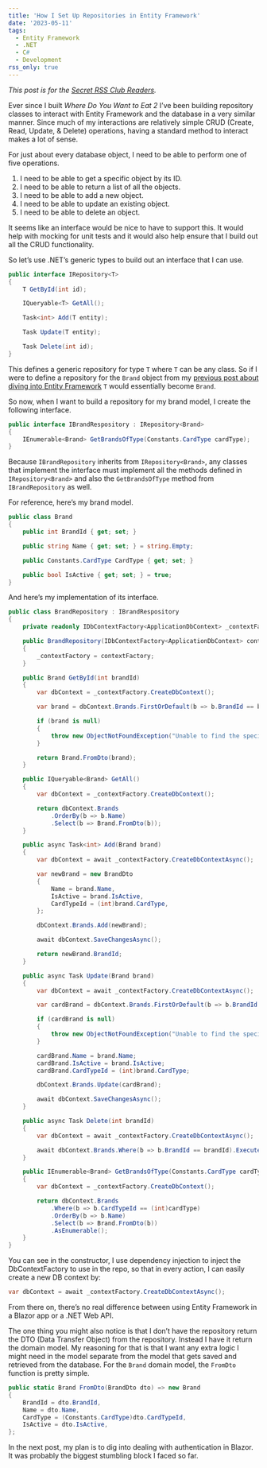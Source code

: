 ```yaml
---
title: 'How I Set Up Repositories in Entity Framework'
date: '2023-05-11'
tags:
  - Entity Framework
  - .NET
  - C#
  - Development
rss_only: true
---
```


*This post is for the [Secret RSS Club Readers](https://kpwags.com/posts/2022/08/15/welcome-to-the-rss-club).*
<!-- excerpt -->

Ever since I built _Where Do You Want to Eat 2_ I’ve been building repository classes to interact with Entity Framework and the database in a very similar manner. Since much of my interactions are relatively simple CRUD (Create, Read, Update, & Delete) operations, having a standard method to interact makes a lot of sense.

For just about every database object, I need to be able to perform one of five operations.

1. I need to be able to get a specific object by its ID.
2. I need to be able to return a list of all the objects.
3. I need to be able to add a new object.
4. I need to be able to update an existing object.
5. I need to be able to delete an object.

It seems like an interface would be nice to have to support this. It would help with mocking for unit tests and it would also help ensure that I build out all the CRUD functionality.

So let’s use .NET’s generic types to build out an interface that I can use.

```cs IRepository.cs
public interface IRepository<T>
{
    T GetById(int id);

    IQueryable<T> GetAll();

    Task<int> Add(T entity);

    Task Update(T entity);

    Task Delete(int id);
}
```

This defines a generic repository for type `T` where `T` can be any class. So if I were to define a repository for the `Brand` object from my [previous post about diving into Entity Framework](https://kpwags.com/posts/2023/04/04/digging-into-blazor-entity-framework) `T` would essentially become `Brand`.

So now, when I want to build a repository for my brand model, I create the following interface.

```cs IBrandRepository.cs
public interface IBrandRespository : IRepository<Brand>
{
    IEnumerable<Brand> GetBrandsOfType(Constants.CardType cardType);
}
```

Because `IBrandRepository` inherits from `IRepository<Brand>`, any classes that implement the interface must implement all the methods defined in `IRepository<Brand>` and also the `GetBrandsOfType` method from `IBrandRepository` as well.

For reference, here’s my brand model.

```cs Brand.cs
public class Brand
{
    public int BrandId { get; set; }

    public string Name { get; set; } = string.Empty;

    public Constants.CardType CardType { get; set; }

    public bool IsActive { get; set; } = true;
}
```

And here’s my implementation of its interface.

```cs BrandRepository.cs
public class BrandRepository : IBrandRespository
{
    private readonly IDbContextFactory<ApplicationDbContext> _contextFactory;

    public BrandRepository(IDbContextFactory<ApplicationDbContext> contextFactory)
    {
        _contextFactory = contextFactory;
    }

    public Brand GetById(int brandId)
    {
        var dbContext = _contextFactory.CreateDbContext();

        var brand = dbContext.Brands.FirstOrDefault(b => b.BrandId == brandId);

        if (brand is null)
        {
            throw new ObjectNotFoundException("Unable to find the specified brand");
        }

        return Brand.FromDto(brand);
    }

    public IQueryable<Brand> GetAll()
    {
        var dbContext = _contextFactory.CreateDbContext();

        return dbContext.Brands
            .OrderBy(b => b.Name)
            .Select(b => Brand.FromDto(b));
    }

    public async Task<int> Add(Brand brand)
    {
        var dbContext = await _contextFactory.CreateDbContextAsync();

        var newBrand = new BrandDto
        {
            Name = brand.Name,
            IsActive = brand.IsActive,
            CardTypeId = (int)brand.CardType,
        };

        dbContext.Brands.Add(newBrand);

        await dbContext.SaveChangesAsync();

        return newBrand.BrandId;
    }

    public async Task Update(Brand brand)
    {
        var dbContext = await _contextFactory.CreateDbContextAsync();

        var cardBrand = dbContext.Brands.FirstOrDefault(b => b.BrandId == brand.BrandId);

        if (cardBrand is null)
        {
            throw new ObjectNotFoundException("Unable to find the specified brand");
        }

        cardBrand.Name = brand.Name;
        cardBrand.IsActive = brand.IsActive;
        cardBrand.CardTypeId = (int)brand.CardType;

        dbContext.Brands.Update(cardBrand);

        await dbContext.SaveChangesAsync();
    }

    public async Task Delete(int brandId)
    {
        var dbContext = await _contextFactory.CreateDbContextAsync();

        await dbContext.Brands.Where(b => b.BrandId == brandId).ExecuteDeleteAsync();
    }

    public IEnumerable<Brand> GetBrandsOfType(Constants.CardType cardType)
    {
        var dbContext = _contextFactory.CreateDbContext();

        return dbContext.Brands
            .Where(b => b.CardTypeId == (int)cardType)
            .OrderBy(b => b.Name)
            .Select(b => Brand.FromDto(b))
            .AsEnumerable();
    }
}
```

You can see in the constructor, I use dependency injection to inject the DbContextFactory to use in the repo, so that in every action, I can easily create a new DB context by:

```cs
var dbContext = await _contextFactory.CreateDbContextAsync();
```

From there on, there’s no real difference between using Entity Framework in a Blazor app or a .NET Web API.

The one thing you might also notice is that I don’t have the repository return the DTO (Data Transfer Object) from the repository. Instead I have it return the domain model. My reasoning for that is that I want any extra logic I might need in the model separate from the model that gets saved and retrieved from the database. For the `Brand` domain model, the `FromDto` function is pretty simple.

```cs
public static Brand FromDto(BrandDto dto) => new Brand
{
    BrandId = dto.BrandId,
    Name = dto.Name,
    CardType = (Constants.CardType)dto.CardTypeId,
    IsActive = dto.IsActive,
};
```

In the next post, my plan is to dig into dealing with authentication in Blazor. It was probably the biggest stumbling block I faced so far.